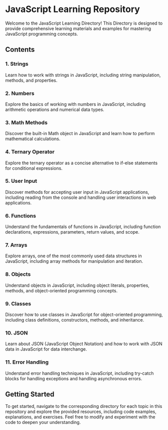 # JavaScript Learning Repository

Welcome to the JavaScript Learning Directory! This Directory is designed to provide comprehensive learning materials and examples for mastering JavaScript programming concepts.

## Contents

### 1. Strings
Learn how to work with strings in JavaScript, including string manipulation, methods, and properties.

### 2. Numbers
Explore the basics of working with numbers in JavaScript, including arithmetic operations and numerical data types.

### 3. Math Methods
Discover the built-in Math object in JavaScript and learn how to perform mathematical calculations.

### 4. Ternary Operator
Explore the ternary operator as a concise alternative to if-else statements for conditional expressions.

### 5. User Input
Discover methods for accepting user input in JavaScript applications, including reading from the console and handling user interactions in web applications.

### 6. Functions
Understand the fundamentals of functions in JavaScript, including function declarations, expressions, parameters, return values, and scope.

### 7. Arrays
Explore arrays, one of the most commonly used data structures in JavaScript, including array methods for manipulation and iteration.

### 8. Objects
Understand objects in JavaScript, including object literals, properties, methods, and object-oriented programming concepts.

### 9. Classes
Discover how to use classes in JavaScript for object-oriented programming, including class definitions, constructors, methods, and inheritance.

### 10. JSON
Learn about JSON (JavaScript Object Notation) and how to work with JSON data in JavaScript for data interchange.

### 11. Error Handling
Understand error handling techniques in JavaScript, including try-catch blocks for handling exceptions and handling asynchronous errors.

## Getting Started
To get started, navigate to the corresponding directory for each topic in this repository and explore the provided resources, including code examples, explanations, and exercises. Feel free to modify and experiment with the code to deepen your understanding.
